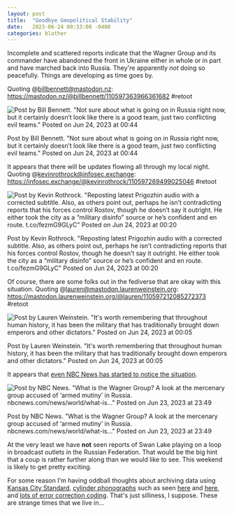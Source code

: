 ```yaml
---
layout: post
title:  "Goodbye Geopolitical Stability"
date:   2023-06-24 00:33:00 -0400
categories: blather
---
```

Incomplete and scattered reports indicate that the Wagner Group and its commander have abandoned the front in Ukraine either in whole or in part and have marched back into Russia.  They're apparently *not* doing so peacefully.  Things are developing as time goes by.

Quoting @billbennett@mastodon.nz: <https://mastodon.nz/@billbennett/110597363966361682> #retoot

![Post by Bill Bennett. "Not sure about what is going on in Russia right now, but it certainly doesn’t look like there is a good team, just two conflicting evil teams." Posted on Jun 24, 2023 at 00:44]({{site.url}}/img/not-sure.jpg)

Post by Bill Bennett. "Not sure about what is going on in Russia right now, but it certainly doesn’t look like there is a good team, just two conflicting evil teams." Posted on Jun 24, 2023 at 00:44

It appears that there will be updates flowing all through my local night.  Quoting @kevinrothrock@infosec.exchange: <https://infosec.exchange/@kevinrothrock/110597269499025046> #retoot

![Post by Kevin Rothrock. "Reposting latest Prigozhin audio with a corrected subtitle. Also, as others point out, perhaps he isn’t contradicting reports that his forces control Rostov, though he doesn’t say it outright. He either took the city as a “military disinfo” source or he’s confident and en route. t.co/fezmG9GLyC" Posted on Jun 24, 2023 at 00:20]({{site.url}}/img/rothrock-1-20230624.jpg)

Post by Kevin Rothrock. "Reposting latest Prigozhin audio with a corrected subtitle. Also, as others point out, perhaps he isn’t contradicting reports that his forces control Rostov, though he doesn’t say it outright. He either took the city as a “military disinfo” source or he’s confident and en route. t.co/fezmG9GLyC" Posted on Jun 24, 2023 at 00:20

Of course, there are some folks out in the fediverse that are okay with this situation.  Quoting @lauren@mastodon.laurenweinstein.org: <https://mastodon.laurenweinstein.org/@lauren/110597212085272373> #retoot

![Post by Lauren Weinstein. "It's worth remembering that throughout human history, it has been the military that has traditionally brought down emperors and other dictators." Posted on Jun 24, 2023 at 00:05]({{site.url}}/img/weinstein-dictators.jpg)

Post by Lauren Weinstein. "It's worth remembering that throughout human history, it has been the military that has traditionally brought down emperors and other dictators." Posted on Jun 24, 2023 at 00:05

It appears that [even NBC News has started to notice the situation](https://www.nbcnews.com/news/world/what-is-the-wagner-group-rcna90932).  

![Post by NBC News. "What is the Wagner Group? A look at the mercenary group accused of ‘armed mutiny’ in Russia. nbcnews.com/news/world/what-is…" Posted on Jun 23, 2023 at 23:49]({{site.url}}/img/nbc-wagner-mutiny.jpg)

Post by NBC News. "What is the Wagner Group? A look at the mercenary group accused of ‘armed mutiny’ in Russia. nbcnews.com/news/world/what-is…" Posted on Jun 23, 2023 at 23:49

At the very least we have **not** seen reports of Swan Lake playing on a loop in broadcast outlets in the Russian Federation.  That would be the big hint that a coup is rather further along than we would like to see.  This weekend is likely to get pretty exciting.

For some reason I'm having oddball thoughts about archiving data using [Kansas City Standard](https://en.wikipedia.org/w/index.php?title=Kansas_City_standard&oldid=1140604070), [cylinder phonographs](https://en.wikipedia.org/w/index.php?title=Phonograph_cylinder&oldid=1151598142) such as seen [here](http://web.archive.org/web/20210918113114/https://twitter.com/BL_DramaSound/status/867737576056258561) and [here](http://web.archive.org/web/20230322183530/http://www.hellointernet.fm/podcast/2019/4/24/hi-122-wax-cylinders), and [lots of error correction coding](https://en.wikipedia.org/w/index.php?title=Error_correction_code&oldid=1158413565).  That's just silliness, I suppose.  These are strange times that we live in...  
